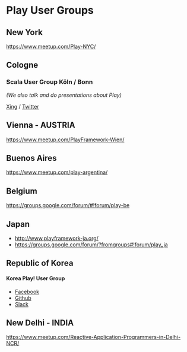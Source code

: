 <!--- Copyright (C) 2009-2019 Lightbend Inc. <https://www.lightbend.com> -->

# Play User Groups

## New York

https://www.meetup.com/Play-NYC/

## Cologne

### Scala User Group Köln / Bonn

*(We also talk and do presentations about Play)*

[Xing](https://www.xing.com/communities/groups/scala-user-group-koeln-bonn-1035441) / [Twitter](https://twitter.com/scalacgn)

## Vienna - AUSTRIA

https://www.meetup.com/PlayFramework-Wien/

## Buenos Aires

https://www.meetup.com/play-argentina/

## Belgium

<https://groups.google.com/forum/#!forum/play-be>

## Japan

* http://www.playframework-ja.org/
* https://groups.google.com/forum/?fromgroups#!forum/play_ja

## Republic of Korea 

#### Korea Play! User Group

* [Facebook](https://www.facebook.com/groups/playuser)
* [Github](https://github.com/kpug)
* [Slack](https://kpug.slack.com)
 
## New Delhi - INDIA

https://www.meetup.com/Reactive-Application-Programmers-in-Delhi-NCR/

